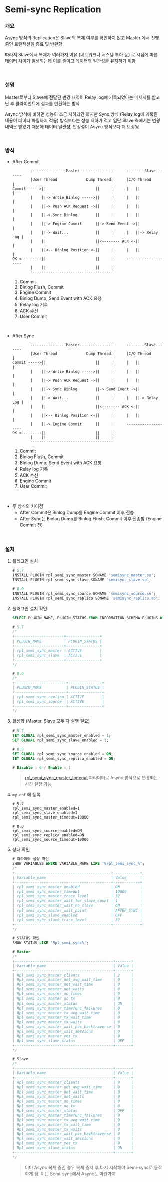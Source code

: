 Semi-sync Replication
===

### 개요
Async 방식의 Replication은 Slave의 복제 여부를 확인하지 않고 Master 에서 진행 중인 트랜잭션을 종료 및 반환함

따라서 Slave에서 복제가 여러가지 이유 (네트워크나 시스템 부하 등) 로 시점에 따른 데이터 차이가 발생되는데 이를 줄이고 데이터의 일관성을 유지하기 위함

<br>

### 설명
Master로부터 Slave에 전달된 변경 내역이 Relay log에 기록되었다는 메세지를 받고 난 후 클라이언트에 결과를 반환하는 방식

Async 방식에 비하면 성능이 조금 저하되긴 하지만 Sync 방식 (Relay log에 기록된 내용이 데이터 파일까지 적용) 방식보다는 성능 저하가 적고 일단 Slave 측에서는 변경 내역은 받았기 때문에 데이터 일관성, 안정성이 Async 방식보다 더 보장됨

<br>

### 방식
* After Commit
  ```
          ----------------Master---------------      --------Slave-------
          |User Thread             Dump Thread|      |I/O Thread        |
  Commit ----->||                      ||     |      |   ||             |
          |    ||-> Wrtie Binlog ----->||     |      |   ||             |
          |    ||-> Push ACK Request ->||     |      |   ||             |
          |    ||-> Sync Binlog        ||     |      |   ||             |
          |    ||-> Engine Commit      ||-> Send Event ->||             |
          |    ||-> Wait...            ||     |      |   ||-> Relay Log |
          |    ||                      ||<-------- ACK <-||             |
          |    ||<-- Binlog Position <-||     |      |   ||             |
  OK <---------||                      ||     |      --------------------
          |    ||                      ||     |
          -------------------------------------
  ```
  1. Commit
  1. Binlog Flush, Commit
  1. Engine Commit
  1. Binlog Dump, Send Event with ACK 요청
  1. Relay log 기록
  1. ACK 수신
  1. User Commit

<br>

* After Sync 
  ```
          ----------------Master---------------      --------Slave-------
          |User Thread             Dump Thread|      |I/O Thread        |
  Commit ----->||                      ||     |      |   ||             |
          |    ||-> Wrtie Binlog ----->||     |      |   ||             |
          |    ||-> Push ACK Request ->||     |      |   ||             |
          |    ||-> Sync Binlog        ||-> Send Event ->||             |
          |    ||-> Wait...            ||     |      |   ||-> Relay Log |
          |    ||                      ||<-------- ACK <-||             |
          |    ||<-- Binlog Position <-||     |      |   ||             |
          |    ||-> Engine Commit      ||     |      --------------------
  OK <---------||                      ||     |
          |    ||                      ||     |
          -------------------------------------
  ```
  1. Commit
  1. Binlog Flush, Commit
  1. Binlog Dump, Send Event with ACK 요청
  1. Relay log 기록
  1. ACK 수신
  1. Engine Commit
  1. User Commit

<br>

* 두 방식의 차이점
  * After Commit은 Binlog Dump를 Engine Commit 이후 전송
  * After Sync는 Binlog Dump를 Binlog Flush, Commit 이후 전송함 (Engine Commit 전)

<br>

### 설치
1. 플러그인 설치
    ```sql
    # 5.7
    INSTALL PLUGIN rpl_semi_sync_master SONAME 'semisync_master.so';
    INSTALL PLUGIN rpl_semi_sync_slave SONAME 'semisync_slave.so';

    # 8.0
    INSTALL PLUGIN rpl_semi_sync_source SONAME 'semisync_source.so';
    INSTALL PLUGIN rpl_semi_sync_replica SONAME 'semisync_replica.so';
    ```

1. 플러그인 설치 확인
    ```sql
    SELECT PLUGIN_NAME, PLUGIN_STATUS FROM INFORMATION_SCHEMA.PLUGINS WHERE PLUGIN_NAME LIKE '%semi%';

    # 5.7
    /*
    +----------------------+---------------+
    | PLUGIN_NAME          | PLUGIN_STATUS |
    +----------------------+---------------+
    | rpl_semi_sync_master | ACTIVE        |
    | rpl_semi_sync_slave  | ACTIVE        |
    +----------------------+---------------+
    */

    # 8.0
    /*
    +-----------------------+---------------+
    | PLUGIN_NAME           | PLUGIN_STATUS |
    +-----------------------+---------------+
    | rpl_semi_sync_replica | ACTIVE        |
    | rpl_semi_sync_source  | ACTIVE        |
    +-----------------------+---------------+
    */
    ```

1. 활성화 (Master, Slave 모두 다 실행 필요)
    ```sql
    # 5.7
    SET GLOBAL rpl_semi_sync_master_enabled = 1;
    SET GLOBAL rpl_semi_sync_slave_enabled = 1;

    # 8.0
    SET GLOBAL rpl_semi_sync_source_enabled = ON;
    SET GLOBAL rpl_semi_sync_replica_enabled = ON;

    # Disable : 0 / Enable : 1
    ```
    >[rpl_semi_sync_master_timeout](../../parameter/rpl_semi_sync_master_timeout.md) 파라미터로 Async 방식으로 변경되는 시간 설정 가능

1. `my.cnf` 에 등록
    ```
    # 5.7
    rpl_semi_sync_master_enabled=1
    rpl_semi_sync_slave_enabled=1
    rpl_semi_sync_master_timeout=10000

    # 8.0
    rpl_semi_sync_source_enabled=ON
    rpl_semi_sync_replica_enabled=ON
    rpl_semi_sync_source_timeout=10000
    ```

1. 상태 확인
    ```sql
    # 파라미터 설정 확인
    SHOW VARIABLES WHERE VARIABLE_NAME LIKE '%rpl_semi_sync_%';
    /*
    +-------------------------------------------+------------+
    | Variable_name                             | Value      |
    +-------------------------------------------+------------+
    | rpl_semi_sync_master_enabled              | ON         |
    | rpl_semi_sync_master_timeout              | 10000      |
    | rpl_semi_sync_master_trace_level          | 32         |
    | rpl_semi_sync_master_wait_for_slave_count | 1          |
    | rpl_semi_sync_master_wait_no_slave        | ON         |
    | rpl_semi_sync_master_wait_point           | AFTER_SYNC |
    | rpl_semi_sync_slave_enabled               | OFF        |
    | rpl_semi_sync_slave_trace_level           | 32         |
    +-------------------------------------------+------------+
    */

    # STATUS 확인
    SHOW STATUS LIKE 'Rpl_semi_sync%';

    # Master
    /*
    +--------------------------------------------+-------+
    | Variable_name                              | Value |
    +--------------------------------------------+-------+
    | Rpl_semi_sync_master_clients               | 2     |
    | Rpl_semi_sync_master_net_avg_wait_time     | 0     |
    | Rpl_semi_sync_master_net_wait_time         | 0     |
    | Rpl_semi_sync_master_net_waits             | 0     |
    | Rpl_semi_sync_master_no_times              | 0     |
    | Rpl_semi_sync_master_no_tx                 | 0     |
    | Rpl_semi_sync_master_status                | ON    |
    | Rpl_semi_sync_master_timefunc_failures     | 0     |
    | Rpl_semi_sync_master_tx_avg_wait_time      | 0     |
    | Rpl_semi_sync_master_tx_wait_time          | 0     |
    | Rpl_semi_sync_master_tx_waits              | 0     |
    | Rpl_semi_sync_master_wait_pos_backtraverse | 0     |
    | Rpl_semi_sync_master_wait_sessions         | 0     |
    | Rpl_semi_sync_master_yes_tx                | 0     |
    | Rpl_semi_sync_slave_status                 | OFF   |
    +--------------------------------------------+-------+
    */

    # Slave
    /*
    +--------------------------------------------+-------+
    | Variable_name                              | Value |
    +--------------------------------------------+-------+
    | Rpl_semi_sync_master_clients               | 0     |
    | Rpl_semi_sync_master_net_avg_wait_time     | 0     |
    | Rpl_semi_sync_master_net_wait_time         | 0     |
    | Rpl_semi_sync_master_net_waits             | 0     |
    | Rpl_semi_sync_master_no_times              | 0     |
    | Rpl_semi_sync_master_no_tx                 | 0     |
    | Rpl_semi_sync_master_status                | OFF   |
    | Rpl_semi_sync_master_timefunc_failures     | 0     |
    | Rpl_semi_sync_master_tx_avg_wait_time      | 0     |
    | Rpl_semi_sync_master_tx_wait_time          | 0     |
    | Rpl_semi_sync_master_tx_waits              | 0     |
    | Rpl_semi_sync_master_wait_pos_backtraverse | 0     |
    | Rpl_semi_sync_master_wait_sessions         | 0     |
    | Rpl_semi_sync_master_yes_tx                | 0     |
    | Rpl_semi_sync_slave_status                 | ON    |
    +--------------------------------------------+-------+
    */
    ```
    >이미 Async 복제 중인 경우 복제 중지 후 다시 시작해야 Semi-sync로 동작하게 됨. 이는 Semi-sync에서 Async도 마찬가지

<br>
